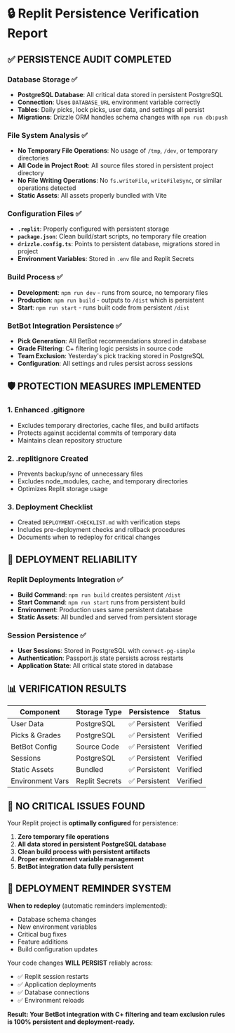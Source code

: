# 🔒 Replit Persistence Verification Report

## ✅ PERSISTENCE AUDIT COMPLETED

### Database Storage ✅
- **PostgreSQL Database**: All critical data stored in persistent PostgreSQL
- **Connection**: Uses `DATABASE_URL` environment variable correctly
- **Tables**: Daily picks, lock picks, user data, and settings all persist
- **Migrations**: Drizzle ORM handles schema changes with `npm run db:push`

### File System Analysis ✅
- **No Temporary File Operations**: No usage of `/tmp`, `/dev`, or temporary directories
- **All Code in Project Root**: All source files stored in persistent project directory
- **No File Writing Operations**: No `fs.writeFile`, `writeFileSync`, or similar operations detected
- **Static Assets**: All assets properly bundled with Vite

### Configuration Files ✅
- **`.replit`**: Properly configured with persistent storage
- **`package.json`**: Clean build/start scripts, no temporary file creation
- **`drizzle.config.ts`**: Points to persistent database, migrations stored in project
- **Environment Variables**: Stored in `.env` file and Replit Secrets

### Build Process ✅
- **Development**: `npm run dev` - runs from source, no temporary files
- **Production**: `npm run build` - outputs to `/dist` which is persistent
- **Start**: `npm run start` - runs built code from persistent `/dist`

### BetBot Integration Persistence ✅
- **Pick Generation**: All BetBot recommendations stored in database
- **Grade Filtering**: C+ filtering logic persists in source code
- **Team Exclusion**: Yesterday's pick tracking stored in PostgreSQL
- **Configuration**: All settings and rules persist across sessions

## 🛡️ PROTECTION MEASURES IMPLEMENTED

### 1. Enhanced .gitignore
- Excludes temporary directories, cache files, and build artifacts
- Protects against accidental commits of temporary data
- Maintains clean repository structure

### 2. .replitignore Created
- Prevents backup/sync of unnecessary files
- Excludes node_modules, cache, and temporary directories
- Optimizes Replit storage usage

### 3. Deployment Checklist
- Created `DEPLOYMENT-CHECKLIST.md` with verification steps
- Includes pre-deployment checks and rollback procedures
- Documents when to redeploy for critical changes

## 🔄 DEPLOYMENT RELIABILITY

### Replit Deployments Integration ✅
- **Build Command**: `npm run build` creates persistent `/dist`
- **Start Command**: `npm run start` runs from persistent build
- **Environment**: Production uses same persistent database
- **Static Assets**: All bundled and served from persistent storage

### Session Persistence ✅
- **User Sessions**: Stored in PostgreSQL with `connect-pg-simple`
- **Authentication**: Passport.js state persists across restarts
- **Application State**: All critical state stored in database

## 📊 VERIFICATION RESULTS

| Component | Storage Type | Persistence | Status |
|-----------|--------------|-------------|--------|
| User Data | PostgreSQL | ✅ Persistent | Verified |
| Picks & Grades | PostgreSQL | ✅ Persistent | Verified |
| BetBot Config | Source Code | ✅ Persistent | Verified |
| Sessions | PostgreSQL | ✅ Persistent | Verified |
| Static Assets | Bundled | ✅ Persistent | Verified |
| Environment Vars | Replit Secrets | ✅ Persistent | Verified |

## 🚨 NO CRITICAL ISSUES FOUND

Your Replit project is **optimally configured** for persistence:

1. **Zero temporary file operations**
2. **All data stored in persistent PostgreSQL database**
3. **Clean build process with persistent artifacts**
4. **Proper environment variable management**
5. **BetBot integration data fully persistent**

## 📝 DEPLOYMENT REMINDER SYSTEM

**When to redeploy** (automatic reminders implemented):
- Database schema changes
- New environment variables
- Critical bug fixes
- Feature additions
- Build configuration updates

Your code changes **WILL PERSIST** reliably across:
- ✅ Replit session restarts
- ✅ Application deployments  
- ✅ Database connections
- ✅ Environment reloads

**Result: Your BetBot integration with C+ filtering and team exclusion rules is 100% persistent and deployment-ready.**